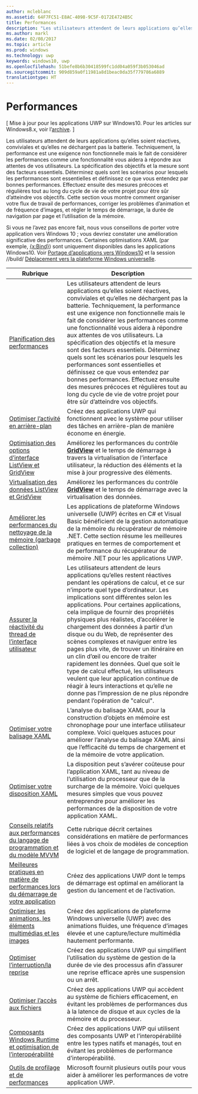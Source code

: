 ```yaml
---
author: mcleblanc
ms.assetid: 64F7FC51-E8AC-4098-9C5F-0172E4724B5C
title: Performances
description: "Les utilisateurs attendent de leurs applications qu’elles soient réactives, conviviales et qu’elles ne déchargent pas la batterie."
ms.author: markl
ms.date: 02/08/2017
ms.topic: article
ms.prod: windows
ms.technology: uwp
keywords: windows10, uwp
ms.openlocfilehash: 51befe8b6b30418599fc1dd04a059f3b053046ad
ms.sourcegitcommit: 909d859a0f11981a8d1beac0da35f779786a6889
translationtype: HT
---
```

# <a name="performance"></a>Performances

\[ Mise à jour pour les applications UWP sur Windows10. Pour les articles sur Windows8.x, voir l’[archive](http://go.microsoft.com/fwlink/p/?linkid=619132). \]

Les utilisateurs attendent de leurs applications qu’elles soient réactives, conviviales et qu’elles ne déchargent pas la batterie. Techniquement, la performance est une exigence non fonctionnelle mais le fait de considérer les performances comme une fonctionnalité vous aidera à répondre aux attentes de vos utilisateurs. La spécification des objectifs et la mesure sont des facteurs essentiels. Déterminez quels sont les scénarios pour lesquels les performances sont essentielles et définissez ce que vous entendez par bonnes performances. Effectuez ensuite des mesures précoces et régulières tout au long du cycle de vie de votre projet pour être sûr d’atteindre vos objectifs. Cette section vous montre comment organiser votre flux de travail de performances, corriger les problèmes d’animation et de fréquence d’images, et régler le temps de démarrage, la durée de navigation par page et l’utilisation de la mémoire.

Si vous ne l’avez pas encore fait, nous vous conseillons de porter votre application vers Windows 10 ; vous devriez constater une amélioration significative des performances. Certaines optimisations XAML (par exemple, [{x:Bind}](https://msdn.microsoft.com/library/windows/apps/Mt204783)) sont uniquement disponibles dans les applications Windows10. Voir [Portage d’applications vers Windows10](https://msdn.microsoft.com/library/windows/apps/Mt238321) et la session //build/ [Déplacement vers la plateforme Windows universelle](http://channel9.msdn.com/Events/Build/2015/3-741).

| Rubrique | Description |
|-------|-------------|
| [Planification des performances](planning-and-measuring-performance.md) | Les utilisateurs attendent de leurs applications qu’elles soient réactives, conviviales et qu’elles ne déchargent pas la batterie. Techniquement, la performance est une exigence non fonctionnelle mais le fait de considérer les performances comme une fonctionnalité vous aidera à répondre aux attentes de vos utilisateurs. La spécification des objectifs et la mesure sont des facteurs essentiels. Déterminez quels sont les scénarios pour lesquels les performances sont essentielles et définissez ce que vous entendez par bonnes performances. Effectuez ensuite des mesures précoces et régulières tout au long du cycle de vie de votre projet pour être sûr d’atteindre vos objectifs. |
| [Optimiser l’activité en arrière-plan](optimize-background-activity.md) | Créez des applications UWP qui fonctionnent avec le système pour utiliser des tâches en arrière-plan de manière économe en énergie. |
| [Optimisation des options d’interface ListView et GridView](optimize-gridview-and-listview.md) | Améliorez les performances du contrôle [<strong>GridView</strong>](https://msdn.microsoft.com/library/windows/apps/BR242705) et le temps de démarrage à travers la virtualisation de l’interface utilisateur, la réduction des éléments et la mise à jour progressive des éléments. |
| [Virtualisation des données ListView et GridView](listview-and-gridview-data-optimization.md) | Améliorez les performances du contrôle [<strong>GridView</strong>](https://msdn.microsoft.com/library/windows/apps/BR242705) et le temps de démarrage avec la virtualisation des données. |
| [Améliorer les performances du nettoyage de la mémoire (garbage collection)](improve-garbage-collection-performance.md) | Les applications de plateforme Windows universelle (UWP) écrites en C# et Visual Basic bénéficient de la gestion automatique de la mémoire du récupérateur de mémoire .NET. Cette section résume les meilleures pratiques en termes de comportement et de performance du récupérateur de mémoire .NET pour les applications UWP. |
| [Assurer la réactivité du thread de l’interface utilisateur](keep-the-ui-thread-responsive.md) | Les utilisateurs attendent de leurs applications qu’elles restent réactives pendant les opérations de calcul, et ce sur n’importe quel type d’ordinateur. Les implications sont différentes selon les applications. Pour certaines applications, cela implique de fournir des propriétés physiques plus réalistes, d’accélérer le chargement des données à partir d’un disque ou du Web, de représenter des scènes complexes et naviguer entre les pages plus vite, de trouver un itinéraire en un clin d’œil ou encore de traiter rapidement les données. Quel que soit le type de calcul effectué, les utilisateurs veulent que leur application continue de réagir à leurs interactions et qu’elle ne donne pas l’impression de ne plus répondre pendant l’opération de &quot;calcul&quot;. |
| [Optimiser votre balisage XAML](optimize-xaml-loading.md) | L’analyse du balisage XAML pour la construction d’objets en mémoire est chronophage pour une interface utilisateur complexe. Voici quelques astuces pour améliorer l’analyse du balisage XAML ainsi que l’efficacité du temps de chargement et de la mémoire de votre application. | 
| [Optimiser votre disposition XAML](optimize-your-xaml-layout.md) | La disposition peut s’avérer coûteuse pour l’application XAML, tant au niveau de l’utilisation du processeur que de la surcharge de la mémoire. Voici quelques mesures simples que vous pouvez entreprendre pour améliorer les performances de la disposition de votre application XAML. | 
| [Conseils relatifs aux performances du langage de programmation et du modèle MVVM](mvvm-performance-tips.md) | Cette rubrique décrit certaines considérations en matière de performances liées à vos choix de modèles de conception de logiciel et de langage de programmation. |
| [Meilleures pratiques en matière de performances lors du démarrage de votre application](best-practices-for-your-app-s-startup-performance.md) | Créez des applications UWP dont le temps de démarrage est optimal en améliorant la gestion du lancement et de l’activation. |
| [Optimiser les animations, les éléments multimédias et les images](optimize-animations-and-media.md) | Créez des applications de plateforme Windows universelle (UWP) avec des animations fluides, une fréquence d’images élevée et une capture/lecture multimédia hautement performante. |
| [Optimiser l’interruption/la reprise](optimize-suspend-resume.md) | Créez des applications UWP qui simplifient l’utilisation du système de gestion de la durée de vie des processus afin d’assurer une reprise efficace après une suspension ou un arrêt. |
| [Optimiser l’accès aux fichiers](optimize-file-access.md) | Créez des applications UWP qui accèdent au système de fichiers efficacement, en évitant les problèmes de performances dus à la latence de disque et aux cycles de la mémoire et du processeur. |
| [Composants Windows Runtime et optimisation de l’interopérabilité](windows-runtime-components-and-optimizing-interop.md) | Créez des applications UWP qui utilisent des composants UWP et l’interopérabilité entre les types natifs et managés, tout en évitant les problèmes de performance d’interopérabilité. |
| [Outils de profilage et de performances](tools-for-profiling-and-performance.md) | Microsoft fournit plusieurs outils pour vous aider à améliorer les performances de votre application UWP.|

